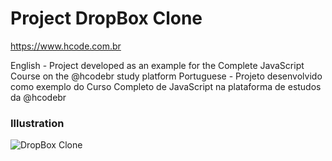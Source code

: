 # Project DropBox Clone

https://www.hcode.com.br

English - Project developed as an example for the Complete JavaScript Course on the @hcodebr study platform
Portuguese - Projeto desenvolvido como exemplo do Curso Completo de JavaScript na plataforma de estudos da @hcodebr

### Illustration
![DropBox Clone](https://firebasestorage.googleapis.com/v0/b/hcode-com-br.appspot.com/o/DropBoxClone.jpg?alt=media&token=d59cad0c-440d-4516-88f2-da904b9bb443)
